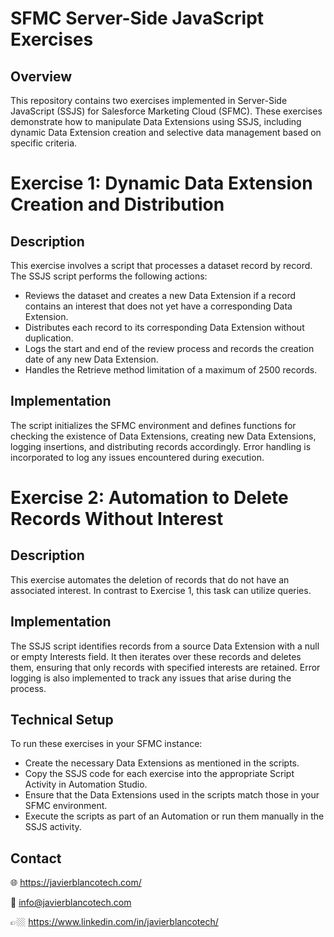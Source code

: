 # SFMC Server-Side JavaScript Exercises

## Overview

This repository contains two exercises implemented in Server-Side JavaScript (SSJS) for Salesforce Marketing Cloud (SFMC). These exercises demonstrate how to manipulate Data Extensions using SSJS, including dynamic Data Extension creation and selective data management based on specific criteria.

# Exercise 1: Dynamic Data Extension Creation and Distribution

## Description
This exercise involves a script that processes a dataset record by record. The SSJS script performs the following actions:
- Reviews the dataset and creates a new Data Extension if a record contains an interest that does not yet have a corresponding Data Extension.
- Distributes each record to its corresponding Data Extension without duplication.
- Logs the start and end of the review process and records the creation date of any new Data Extension.
- Handles the Retrieve method limitation of a maximum of 2500 records.

## Implementation
The script initializes the SFMC environment and defines functions for checking the existence of Data Extensions, creating new Data Extensions, logging insertions, and distributing records accordingly. Error handling is incorporated to log any issues encountered during execution.

# Exercise 2: Automation to Delete Records Without Interest

## Description
This exercise automates the deletion of records that do not have an associated interest. In contrast to Exercise 1, this task can utilize queries.

## Implementation
The SSJS script identifies records from a source Data Extension with a null or empty Interests field. It then iterates over these records and deletes them, ensuring that only records with specified interests are retained. Error logging is also implemented to track any issues that arise during the process.

## Technical Setup
To run these exercises in your SFMC instance:

- Create the necessary Data Extensions as mentioned in the scripts.
- Copy the SSJS code for each exercise into the appropriate Script Activity in Automation Studio.
- Ensure that the Data Extensions used in the scripts match those in your SFMC environment.
- Execute the scripts as part of an Automation or run them manually in the SSJS activity.

## Contact

🌐 https://javierblancotech.com/

📧 info@javierblancotech.com

👉🏼 https://www.linkedin.com/in/javierblancotech/
